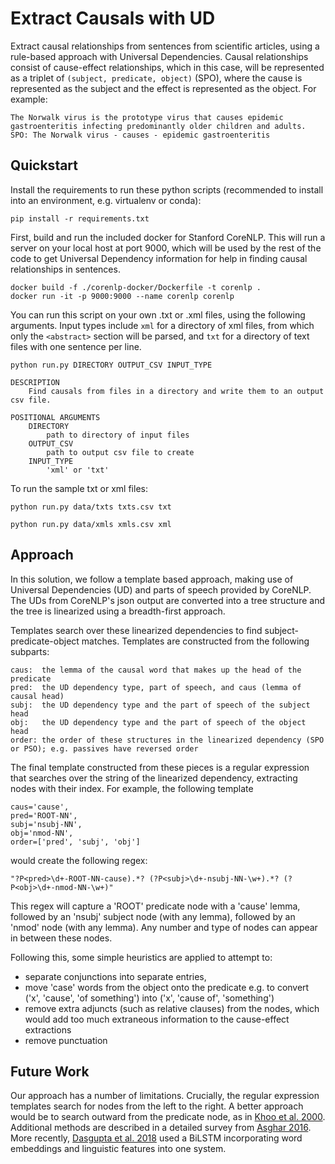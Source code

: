# Extract Causals with UD

Extract causal relationships from sentences from scientific articles, using a rule-based approach with Universal Dependencies. Causal relationships consist of cause-effect relationships, which in this case, will be represented as a triplet of `(subject, predicate, object)` (SPO), where the cause is represented as the subject and the effect is represented as the object. For example:

```
The Norwalk virus is the prototype virus that causes epidemic gastroenteritis infecting predominantly older children and adults.
SPO: The Norwalk virus - causes - epidemic gastroenteritis
```

## Quickstart

Install the requirements to run these python scripts (recommended to install into an environment, e.g. virtualenv or conda):

```
pip install -r requirements.txt
```

First, build and run the included docker for Stanford CoreNLP. This will run a server on your local host at port 9000, which will be used by the rest of the code to get Universal Dependency information for help in finding causal relationships in sentences.

```
docker build -f ./corenlp-docker/Dockerfile -t corenlp .
docker run -it -p 9000:9000 --name corenlp corenlp
```

You can run this script on your own .txt or .xml files, using the following arguments. Input types include `xml` for a directory of xml files, from which only the `<abstract>` section will be parsed, and `txt` for a directory of text files with one sentence per line.

```
python run.py DIRECTORY OUTPUT_CSV INPUT_TYPE

DESCRIPTION
    Find causals from files in a directory and write them to an output csv file.

POSITIONAL ARGUMENTS
    DIRECTORY
        path to directory of input files
    OUTPUT_CSV
        path to output csv file to create
    INPUT_TYPE
        'xml' or 'txt'
```


To run the sample txt or xml files:

```
python run.py data/txts txts.csv txt
```

```
python run.py data/xmls xmls.csv xml
```

## Approach

In this solution, we follow a template based approach, making use of Universal Dependencies (UD) and parts of speech provided by CoreNLP. The UDs from CoreNLP's json output are converted into a tree structure and the tree is linearized using a breadth-first approach. 

Templates search over these linearized dependencies to find subject-predicate-object matches. Templates are constructed from the following subparts:

```
caus:  the lemma of the causal word that makes up the head of the predicate
pred:  the UD dependency type, part of speech, and caus (lemma of causal head)
subj:  the UD dependency type and the part of speech of the subject head 
obj:   the UD dependency type and the part of speech of the object head
order: the order of these structures in the linearized dependency (SPO or PSO); e.g. passives have reversed order 
```

The final template constructed from these pieces is a regular expression that searches over the string of the linearized dependency, extracting nodes with their index. For example, the following template 

```
caus='cause', 
pred='ROOT-NN', 
subj='nsubj-NN', 
obj='nmod-NN',
order=['pred', 'subj', 'obj']
```

would create the following regex:

```
"?P<pred>\d+-ROOT-NN-cause).*? (?P<subj>\d+-nsubj-NN-\w+).*? (?P<obj>\d+-nmod-NN-\w+)"
```

This regex will capture a 'ROOT' predicate node with a 'cause' lemma, followed by an 'nsubj' subject node (with any lemma), followed by an 'nmod' node (with any lemma). Any number and type of nodes can appear in between these nodes.

Following this, some simple heuristics are applied to attempt to:
- separate conjunctions into separate entries, 
- move 'case' words from the object onto the predicate e.g. to convert ('x', 'cause', 'of something') into ('x', 'cause of', 'something')
- remove extra adjuncts (such as relative clauses) from the nodes, which would add too much extraneous information to the cause-effect extractions
- remove punctuation

## Future Work

Our approach has a number of limitations. Crucially, the regular expression templates search for nodes from the left to the right. A better approach would be to search outward from the predicate node, as in [Khoo et al. 2000](https://www.aclweb.org/anthology/P00-1043.pdf). Additional methods are described in a detailed survey from [Asghar 2016](https://arxiv.org/pdf/1605.07895.pdf). More recently, [Dasgupta et al. 2018](https://www.aclweb.org/anthology/W18-5035.pdf) used a BiLSTM incorporating word embeddings and linguistic features into one system. 
